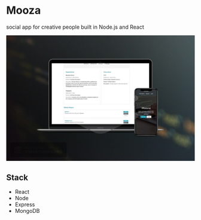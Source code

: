 # Mooza
social app for creative people built in Node.js and React

![alt text](mooza.jpg "ScreenShot")


## Stack

- React
- Node
- Express
- MongoDB
